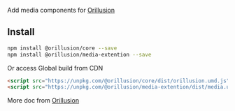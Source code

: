 Add media components for [Orillusion](https://www.orillusion.com)

## Install
```bash
npm install @orillusion/core --save
npm install @orillusion/media-extention --save
```

Or access Global build from CDN
```html
<script src="https://unpkg.com/@orillusion/core/dist/orillusion.umd.js"></script>
<script src="https://unpkg.com/@orillusion/media-extention/dist/media.umd.js"></script>
```

More doc from [Orillusion](https://www.orillusion.com/guide/media/Readme.html)